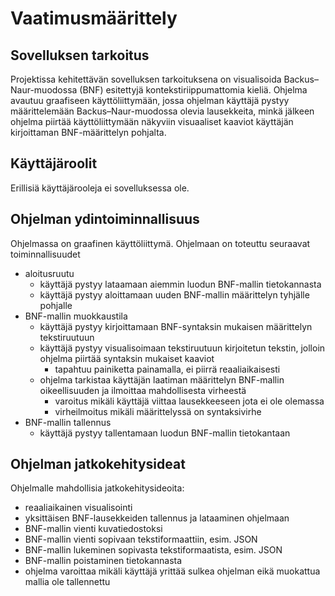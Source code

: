 # Vaatimusmäärittely

## Sovelluksen tarkoitus

Projektissa kehitettävän sovelluksen tarkoituksena on visualisoida Backus–Naur-muodossa (BNF) esitettyjä kontekstiriippumattomia kieliä. Ohjelma avautuu graafiseen käyttöliittymään, jossa ohjelman käyttäjä pystyy määrittelemään Backus–Naur-muodossa olevia lausekkeita, minkä jälkeen ohjelma piirtää käyttöliittymään näkyviin visuaaliset kaaviot käyttäjän kirjoittaman BNF-määrittelyn pohjalta.

## Käyttäjäroolit

Erillisiä käyttäjärooleja ei sovelluksessa ole.

## Ohjelman ydintoiminnallisuus

Ohjelmassa on graafinen käyttöliittymä. Ohjelmaan on toteuttu seuraavat toiminnallisuudet

* aloitusruutu
    * käyttäjä pystyy lataamaan aiemmin luodun BNF-mallin tietokannasta
    * käyttäjä pystyy aloittamaan uuden BNF-mallin määrittelyn tyhjälle pohjalle
* BNF-mallin muokkaustila
    * käyttäjä pystyy kirjoittamaan BNF-syntaksin mukaisen määrittelyn tekstiruutuun
    * käyttäjä pystyy visualisoimaan tekstiruutuun kirjoitetun tekstin, jolloin ohjelma piirtää syntaksin mukaiset kaaviot
        * tapahtuu painiketta painamalla, ei piirrä reaaliaikaisesti
    * ohjelma tarkistaa käyttäjän laatiman määrittelyn BNF-mallin oikeellisuuden ja ilmoittaa mahdollisesta virheestä
        * varoitus mikäli käyttäjä viittaa lausekkeeseen jota ei ole olemassa
        * virheilmoitus mikäli määrittelyssä on syntaksivirhe
* BNF-mallin tallennus
    * käyttäjä pystyy tallentamaan luodun BNF-mallin tietokantaan
  
## Ohjelman jatkokehitysideat

Ohjelmalle mahdollisia jatkokehitysideoita:

* reaaliaikainen visualisointi
* yksittäisen BNF-lausekkeiden tallennus ja lataaminen ohjelmaan
* BNF-mallin vienti kuvatiedostoksi
* BNF-mallin vienti sopivaan tekstiformaattiin, esim. JSON
* BNF-mallin lukeminen sopivasta tekstiformaatista, esim. JSON
* BNF-mallin poistaminen tietokannasta
* ohjelma varoittaa mikäli käyttäjä yrittää sulkea ohjelman eikä muokattua mallia ole tallennettu
